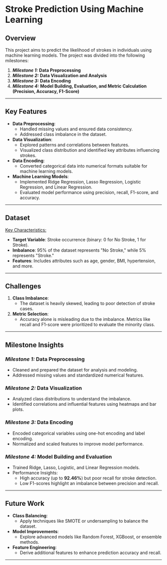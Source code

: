 # **Stroke Prediction Using Machine Learning**

## **Overview**
This project aims to predict the likelihood of strokes in individuals using machine learning models. The project was divided into the following milestones:

1. **_Milestone 1:_** **Data Preprocessing**  
2. **_Milestone 2:_** **Data Visualization and Analysis**  
3. **_Milestone 3:_** **Data Encoding**  
4. **_Milestone 4:_** **Model Building, Evaluation, and Metric Calculation (Precision, Accuracy, F1-Score)**  

---

## **Key Features**
- **Data Preprocessing**:
  - Handled missing values and ensured data consistency.
  - Addressed class imbalance in the dataset.
- **Data Visualization**:
  - Explored patterns and correlations between features.
  - Visualized class distribution and identified key attributes influencing strokes.
- **Data Encoding**:
  - Converted categorical data into numerical formats suitable for machine learning models.
- **Machine Learning Models**:
  - Implemented Ridge Regression, Lasso Regression, Logistic Regression, and Linear Regression.
  - Evaluated model performance using precision, recall, F1-score, and accuracy.

---

## **Dataset**
<u>Key Characteristics:</u>
- **Target Variable**: Stroke occurrence (binary: 0 for No Stroke, 1 for Stroke).  
- **Imbalance**: 95% of the dataset represents "No Stroke," while 5% represents "Stroke."  
- **Features**: Includes attributes such as age, gender, BMI, hypertension, and more.

---

## **Challenges**
1. **Class Imbalance**:  
   - The dataset is heavily skewed, leading to poor detection of stroke cases.  
2. **Metric Selection**:  
   - Accuracy alone is misleading due to the imbalance. Metrics like recall and F1-score were prioritized to evaluate the minority class.

---

## **Milestone Insights**
### **_Milestone 1:_ Data Preprocessing**
- Cleaned and prepared the dataset for analysis and modeling.
- Addressed missing values and standardized numerical features.

### **_Milestone 2:_ Data Visualization**
- Analyzed class distributions to understand the imbalance.
- Identified correlations and influential features using heatmaps and bar plots.

### **_Milestone 3:_ Data Encoding**
- Encoded categorical variables using one-hot encoding and label encoding.
- Normalized and scaled features to improve model performance.

### **_Milestone 4:_ Model Building and Evaluation**
- Trained Ridge, Lasso, Logistic, and Linear Regression models.
- Performance Insights:
  - High accuracy (up to **92.46%**) but poor recall for stroke detection.
  - Low F1-scores highlight an imbalance between precision and recall.

---

## **Future Work**
- **Class Balancing**:
  - Apply techniques like SMOTE or undersampling to balance the dataset.  
- **Model Improvements**:
  - Explore advanced models like Random Forest, XGBoost, or ensemble methods.  
- **Feature Engineering**:
  - Derive additional features to enhance prediction accuracy and recall.

---

>
